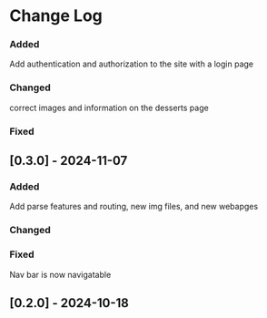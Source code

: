 # Change Log

### Added
Add authentication and authorization to the site with a login page
 
### Changed
 correct images and information on the desserts page
### Fixed
 
## [0.3.0] - 2024-11-07

### Added
Add parse features and routing, new img files, and new webapges
 
### Changed
 
### Fixed
 Nav bar is now navigatable
## [0.2.0] - 2024-10-18
  
